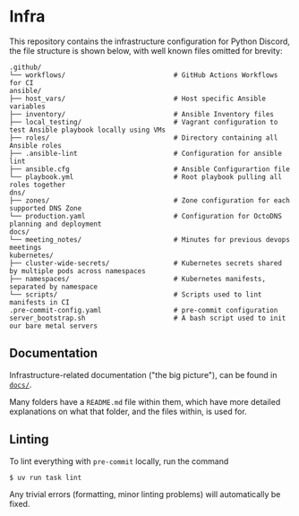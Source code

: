 # Infra

This repository contains the infrastructure configuration for Python Discord, the file structure is shown below, with well known files omitted for brevity:

[//]: <> (This structure is generated using https://tree.nathanfriend.io/.)
```
.github/
└── workflows/                           # GitHub Actions Workflows for CI
ansible/
├── host_vars/                           # Host specific Ansible variables
├── inventory/                           # Ansible Inventory files
├── local_testing/                       # Vagrant configuration to test Ansible playbook locally using VMs
├── roles/                               # Directory containing all Ansible roles
├── .ansible-lint                        # Configuration for ansible lint
├── ansible.cfg                          # Ansible Configurartion file
└── playbook.yml                         # Root playbook pulling all roles together
dns/
├── zones/                               # Zone configuration for each supported DNS Zone
└── production.yaml                      # Configuration for OctoDNS planning and deployment
docs/
└── meeting_notes/                       # Minutes for previous devops meetings
kubernetes/
├── cluster-wide-secrets/                # Kubernetes secrets shared by multiple pods across namespaces
├── namespaces/                          # Kubernetes manifests, separated by namespace
└── scripts/                             # Scripts used to lint manifests in CI
.pre-commit-config.yaml                  # pre-commit configuration
server_bootstrap.sh                      # A bash script used to init our bare metal servers
```

## Documentation

Infrastructure-related documentation ("the big picture"), can be found in [`docs/`](./docs/).

Many folders have a `README.md` file within them, which have more detailed explanations on what
that folder, and the files within, is used for.

## Linting

To lint everything with `pre-commit` locally, run the command

```sh
$ uv run task lint
```

Any trivial errors (formatting, minor linting problems) will automatically be fixed.
